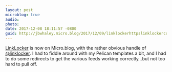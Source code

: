 ```yaml
---
layout: post
microblog: true
audio: 
photo: 
date: 2017-12-08 18:11:57 -0800
guid: http://jbwhaley.micro.blog/2017/12/09/linklockerhttpslinklockercoblog-is-now.html
---
```

[LinkLocker](https://linklocker.co/blog/) is now on Micro.blog, with the rather obvious handle of [@linklocker](https://micro.blog/linklocker). I had to fiddle around with my Pelican templates a bit, and I had to do some redirects to get the various feeds working correctly…but not too hard to pull off.

